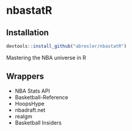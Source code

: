 nbastatR
================

## Installation

``` r
devtools::install_github("abresler/nbastatR")
```

Mastering the NBA universe in R

## Wrappers

  - NBA Stats API
  - Basketball-Reference
  - HoopsHype
  - nbadraft.net
  - realgm
  - Basketball Insiders
